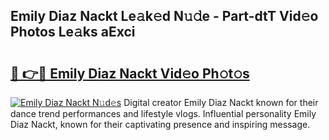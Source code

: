 ## Emily Diaz Nackt Le𝚊k𝚎d N𝚞𝚍e - Part-dtT Vid𝚎o Photos Le𝚊ks aExci

# <h2><a href="http://fb0sz3.evod.top/?m=Emily+Diaz+Nackt">🔗 👉🔴 Emily Diaz Nackt Vid𝚎o Ph𝚘t𝚘s</a></h2>

[![Emily Diaz Nackt N𝚞d𝚎s](https://i.imgur.com/8V9OHl7.gif)](http://fb0sz3.evod.top/?m=Emily+Diaz+Nackt)
Digital creator Emily Diaz Nackt known for their dance trend performances and lifestyle vlogs. Influential personality Emily Diaz Nackt, known for their captivating presence and inspiring message. 
